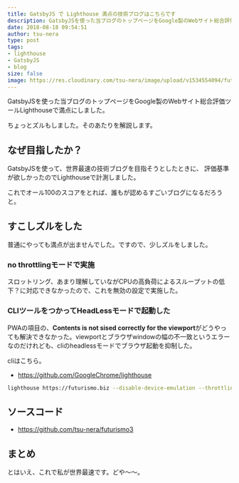 ```yaml
---
title: GatsbyJS で Lighthouse 満点の技術ブログはこちらです
description: GatsbyJSを使った当ブログのトップページをGoogle製のWebサイト総合評価ツールLighthouseで満点にした話
date: 2018-08-18 09:54:51
author: tsu-nera
type: post
tags:
- lighthouse
- GatsbyJS
- blog
size: false
image: https://res.cloudinary.com/tsu-nera/image/upload/v1534554094/futurismo/posts/google-lighthouse-perfect-score.jpg
---
```


GatsbyJSを使った当ブログのトップページをGoogle製のWebサイト総合評価ツールLighthouseで満点にしました。

ちょっとズルもしました。そのあたりを解説します。

## なぜ目指したか？

GatsbyJSを使って、世界最速の技術ブログを目指そうとしたときに、
評価基準が欲しかったのでLighthouseで計測しました。

これでオール100のスコアをとれば、誰もが認めるすごいブログになるだろうと。

## すこしズルをした

普通にやっても満点が出ませんでした。ですので、少しズルをしました。

### no throttlingモードで実施

スロットリング、あまり理解していながCPUの高負荷によるスループットの低下？に対応できなかったので、これを無効の設定で実施した。

### CLIツールをつかってHeadLessモードで起動した

PWAの項目の、**Contents is not sised correctly for the viewport**がどうやっても解決できなかった。viewportとブラウザwindowの幅の不一致というエラーなのだけれども、cliのheadlessモードでブラウザ起動を抑制した。

cliはこちら。

- https://github.com/GoogleChrome/lighthouse

```bash
lighthouse https://futurismo.biz --disable-device-emulation --throttling-method=provided --chrome-flags="--headless" --view
```

## ソースコード

- https://github.com/tsu-nera/futurismo3

## まとめ

とはいえ、これで私が世界最速です。どや〜〜。
